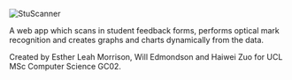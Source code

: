 ![StuScanner](https://github.com/estherleah/StuScanner/blob/master/img/logo_FINAL.png)

A web app which scans in student feedback forms, performs optical mark recognition and creates graphs and charts dynamically from the data.

Created by Esther Leah Morrison, Will Edmondson and Haiwei Zuo for UCL MSc Computer Science GC02.
